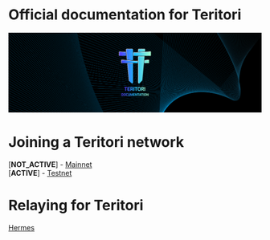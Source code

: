 # Official documentation for Teritori  
![Banner!](assets/banner.png)  

# Joining a Teritori network
[__NOT_ACTIVE__] - [Mainnet]()  
[__ACTIVE__] - [Testnet](https://github.com/TERITORI/teritori-chain/tree/main/testnet/teritori-testnet-v2)  

# Relaying for Teritori  
[Hermes](https://github.com/TERITORI/teritori-chain/tree/main/relaying/hermes)